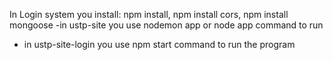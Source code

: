 In Login system you install: npm install, npm install cors, npm install mongoose
-in ustp-site you use nodemon app or node app command to run
- in ustp-site-login you use npm start command to run the program
